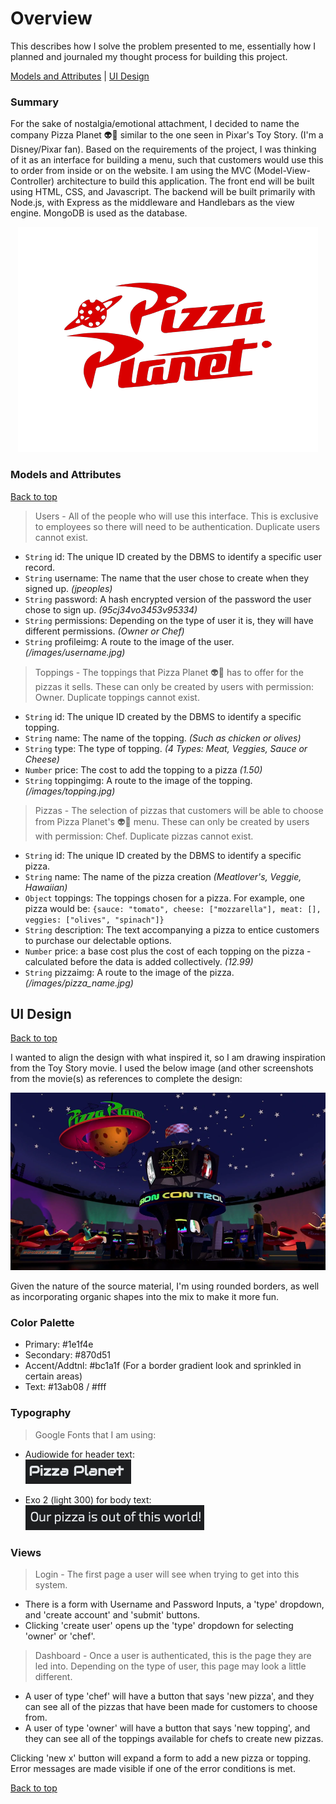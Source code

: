 # Overview
This describes how I solve the problem presented to me, essentially how I planned and journaled my thought process for building this project.  

[Models and Attributes](#models-and-attributes) | [UI Design](#ui-design) 
### Summary
For the sake of nostalgia/emotional attachment, I decided to name the company Pizza Planet :alien::pizza: similar to the one seen in Pixar's Toy Story. (I'm a Disney/Pixar fan). Based on the requirements of the project, I was thinking of it as an interface for building a menu, such that customers would use this to order from inside or on the website. I am using the MVC (Model-View-Controller) architecture to build this application. The front end will be built using HTML, CSS, and Javascript. The backend will be built primarily with Node.js, with Express as the middleware and Handlebars as the view engine. MongoDB is used as the database. 

<p align="center">
<img src="./Images/Pizza_Planet.webp">
</p>

### Models and Attributes 
[Back to top](#overview) 

> Users - All of the people who will use this interface. This is exclusive to employees so there will need to be authentication. Duplicate users cannot exist. 
- `String` id: The unique ID created by the DBMS to identify a specific user record. 
- `String` username: The name that the user chose to create when they signed up. *(jpeoples)* 
- `String` password: A hash encrypted version of the password the user chose to sign up. *(95cj34vo3453v95334)* 
- `String` permissions: Depending on the type of user it is, they will have different permissions. *(Owner or Chef)* 
- `String` profileimg: A route to the image of the user. *(/images/username.jpg)* 

> Toppings - The toppings that Pizza Planet :alien::pizza: has to offer for the pizzas it sells. These can only be created by users with permission: Owner. Duplicate toppings cannot exist. 
- `String` id: The unique ID created by the DBMS to identify a specific topping.
- `String` name: The name of the topping. *(Such as chicken or olives)* 
- `String` type: The type of topping. *(4 Types: Meat, Veggies, Sauce or Cheese)* 
- `Number` price: The cost to add the topping to a pizza *(1.50)* 
- `String` toppingimg: A route to the image of the topping. *(/images/topping.jpg)*  

> Pizzas - The selection of pizzas that customers will be able to choose from Pizza Planet's :alien::pizza: menu. These can only be created by users with permission: Chef. Duplicate pizzas cannot exist. 
- `String` id: The unique ID created by the DBMS to identify a specific pizza. 
- `String` name: The name of the pizza creation *(Meatlover's, Veggie, Hawaiian)* 
- `Object` toppings: The toppings chosen for a pizza.
For example, one pizza would be: ```{sauce: "tomato", cheese: ["mozzarella"], meat: [], veggies: ["olives", "spinach"]}```
- `String` description: The text accompanying a pizza to entice customers to purchase our delectable options.
- `Number` price: a base cost plus the cost of each topping on the pizza - calculated before the data is added collectively. *(12.99)* 
- `String` pizzaimg: A route to the image of the pizza. *(/images/pizza_name.jpg)*

## UI Design
[Back to top](#overview)  

I wanted to align the design with what inspired it, so I am drawing inspiration from the Toy Story movie. I used the below image (and other screenshots from the movie(s) as references to complete the design:

![Screenshot](./Images/Pizza_Planet_inside.webp) 

Given the nature of the source material, I'm using rounded borders, as well as incorporating organic shapes into the mix to make it more fun. 

### Color Palette 
- Primary:       #1e1f4e 
- Secondary:     #870d51
- Accent/Addtnl: #bc1a1f (For a border gradient look and sprinkled in certain areas)
- Text:          #13ab08 / #fff


### Typography 
> Google Fonts that I am using:
- Audiowide for header text:  
![Screenshot](./Images/AudiowideFont.png) 

- Exo 2 (light 300) for body text:  
![Screenshot](./Images/Exo2Font.png) 

### Views  
> Login - The first page a user will see when trying to get into this system. 
- There is a form with Username and Password Inputs, a 'type' dropdown, and 'create account' and 'submit' buttons.
- Clicking 'create user' opens up the 'type' dropdown for selecting 'owner' or 'chef'.

> Dashboard - Once a user is authenticated, this is the page they are led into. Depending on the type of user, this page may look a little different. 
- A user of type 'chef' will have a button that says 'new pizza', and they can see all of the pizzas that have been made for customers to choose from. 
- A user of type 'owner' will have a button that says 'new topping', and they can see all of the toppings available for chefs to create new pizzas. 

Clicking 'new x' button will expand a form to add a new pizza or topping. Error messages are made visible if one of the error conditions is met. 

[Back to top](#overview) 
